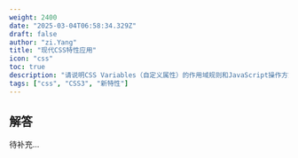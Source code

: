 ```yaml
---
weight: 2400
date: "2025-03-04T06:58:34.329Z"
draft: false
author: "zi.Yang"
title: "现代CSS特性应用"
icon: "css"
toc: true
description: "请说明CSS Variables（自定义属性）的作用域规则和JavaScript操作方式，演示:is()、:where()等新选择器的使用场景，并解释subgrid布局对复杂表格的实现优化。"
tags: ["css", "CSS3", "新特性"]
---
```


## 解答

待补充...
